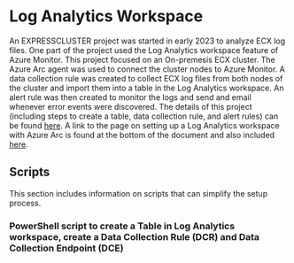 # Log Analytics Workspace
An EXPRESSCLUSTER project was started in early 2023 to analyze ECX log files. One part of the project used the Log Analytics workspace feature of Azure Monitor. This project focused on an On-premesis ECX cluster. The Azure Arc agent was used to connect the cluster nodes to Azure Monitor. A data collection rule was created to collect ECX log files from both nodes of the cluster and import them into a table in the Log Analytics workspace. An alert rule was then created to monitor the logs and send and email whenever error events were discovered. The details of this project (including steps to create a table, data collection rule, and alert rules) can be found [here](https://github.com/EXPRESSCLUSTER/Log-Analytics/blob/main/README.md). A link to the page on setting up a Log Analytics workspace with Azure Arc is found at the bottom of the document and also included [here](https://github.com/EXPRESSCLUSTER/Log-Analytics/blob/main/Azure_Monitor_Agent_with_Azure_Arc.md).

## Scripts
This section includes information on scripts that can simplify the setup process.
### PowerShell script to create a Table in Log Analytics workspace, create a Data Collection Rule (DCR) and Data Collection Endpoint (DCE)
